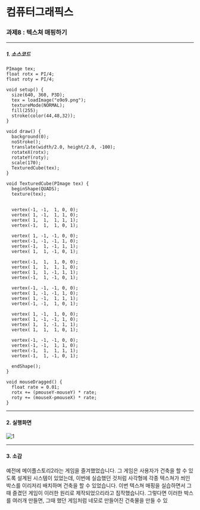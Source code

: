 컴퓨터그래픽스
=============

### 과제8 : 텍스쳐 매핑하기

------------------------------------------

##### 1. 소스코드
```
PImage tex;
float rotx = PI/4;
float roty = PI/4;

void setup() {
  size(640, 360, P3D);
  tex = loadImage("o9o9.png");
  textureMode(NORMAL);
  fill(255);
  stroke(color(44,48,32));
}

void draw() {
  background(0);
  noStroke();
  translate(width/2.0, height/2.0, -100);
  rotateX(rotx);
  rotateY(roty);
  scale(170);
  TexturedCube(tex);
}

void TexturedCube(PImage tex) {
  beginShape(QUADS);
  texture(tex);


  vertex(-1, -1,  1, 0, 0);
  vertex( 1, -1,  1, 1, 0);
  vertex( 1,  1,  1, 1, 1);
  vertex(-1,  1,  1, 0, 1);

  vertex( 1, -1, -1, 0, 0);
  vertex(-1, -1, -1, 1, 0);
  vertex(-1,  1, -1, 1, 1);
  vertex( 1,  1, -1, 0, 1);

  vertex(-1,  1,  1, 0, 0);
  vertex( 1,  1,  1, 1, 0);
  vertex( 1,  1, -1, 1, 1);
  vertex(-1,  1, -1, 0, 1);

  vertex(-1, -1, -1, 0, 0);
  vertex( 1, -1, -1, 1, 0);
  vertex( 1, -1,  1, 1, 1);
  vertex(-1, -1,  1, 0, 1);

  vertex( 1, -1,  1, 0, 0);
  vertex( 1, -1, -1, 1, 0);
  vertex( 1,  1, -1, 1, 1);
  vertex( 1,  1,  1, 0, 1);

  vertex(-1, -1, -1, 0, 0);
  vertex(-1, -1,  1, 1, 0);
  vertex(-1,  1,  1, 1, 1);
  vertex(-1,  1, -1, 0, 1);

  endShape();
}

void mouseDragged() {
  float rate = 0.01;
  rotx += (pmouseY-mouseY) * rate;
  roty += (mouseX-pmouseX) * rate;
}
```
-----------------------------------------
#### 2. 실행화면 

![1](https://user-images.githubusercontent.com/50646904/81043207-cd89af00-8eec-11ea-861a-d5727363d515.PNG)

------------------------------------------
#### 3. 소감

예전에 메이플스토리2라는 게임을 즐겨했었습니다. 그 게임은 사용자가 건축을 할 수 있도록 설계된 시스템이 있었는데, 이번에 실습했던 것처럼 사각형에 각종 텍스쳐가 씌인 박스를 이리저리 배치하며 건축을 할 수 있었습니다. 이번 텍스쳐 매핑을 실습하면서 그때 즐겼던 게임이 이러한 원리로 제작되었으리라고 짐작했습니다. 그렇다면 이러한 박스를 여러개 만들면, 그때 했던 게임처럼 네모로 만들어진 건축물을 만들 수 있
